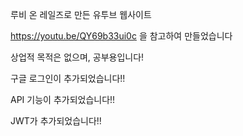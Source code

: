 루비 온 레일즈로 만든 유투브 웹사이트 

https://youtu.be/QY69b33ui0c 을 참고하여 만들었습니다

상업적 목적은 없으며, 공부용입니다! 

구글 로그인이 추가되었습니다!!

API 기능이 추가되었습니다!!

JWT가 추가되었습니다!!
